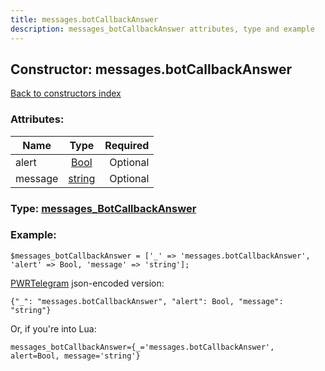 ```yaml
---
title: messages.botCallbackAnswer
description: messages_botCallbackAnswer attributes, type and example
---
```

## Constructor: messages.botCallbackAnswer  
[Back to constructors index](index.md)



### Attributes:

| Name     |    Type       | Required |
|----------|:-------------:|---------:|
|alert|[Bool](../types/Bool.md) | Optional|
|message|[string](../types/string.md) | Optional|



### Type: [messages\_BotCallbackAnswer](../types/messages_BotCallbackAnswer.md)


### Example:

```
$messages_botCallbackAnswer = ['_' => 'messages.botCallbackAnswer', 'alert' => Bool, 'message' => 'string'];
```  

[PWRTelegram](https://pwrtelegram.xyz) json-encoded version:

```
{"_": "messages.botCallbackAnswer", "alert": Bool, "message": "string"}
```


Or, if you're into Lua:  


```
messages_botCallbackAnswer={_='messages.botCallbackAnswer', alert=Bool, message='string'}

```


